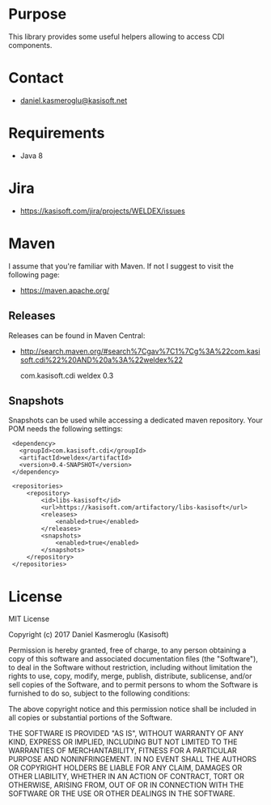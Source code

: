 Purpose
=======

This library provides some useful helpers allowing to access CDI components.


Contact
=======

* daniel.kasmeroglu@kasisoft.net


Requirements
============

 * Java 8


Jira
====

* https://kasisoft.com/jira/projects/WELDEX/issues


Maven
=====

I assume that you're familiar with Maven. If not I suggest to visit the following page:

* https://maven.apache.org/


Releases
--------

Releases can be found in Maven Central:

* http://search.maven.org/#search%7Cgav%7C1%7Cg%3A%22com.kasisoft.cdi%22%20AND%20a%3A%22weldex%22

     <dependency>
       <groupId>com.kasisoft.cdi</groupId>
       <artifactId>weldex</artifactId>
       <version>0.3</version>
     </dependency>


Snapshots
---------

Snapshots can be used while accessing a dedicated maven repository. Your POM needs the following settings:

     <dependency>
       <groupId>com.kasisoft.cdi</groupId>
       <artifactId>weldex</artifactId>
       <version>0.4-SNAPSHOT</version>
     </dependency>
     
     <repositories>
         <repository>
             <id>libs-kasisoft</id>
             <url>https://kasisoft.com/artifactory/libs-kasisoft</url>
             <releases>
                 <enabled>true</enabled>
             </releases>
             <snapshots>
                 <enabled>true</enabled>
             </snapshots>
         </repository>
     </repositories>
     
     

License
=======

MIT License

Copyright (c) 2017 Daniel Kasmeroglu (Kasisoft)

Permission is hereby granted, free of charge, to any person obtaining a copy
of this software and associated documentation files (the "Software"), to deal
in the Software without restriction, including without limitation the rights
to use, copy, modify, merge, publish, distribute, sublicense, and/or sell
copies of the Software, and to permit persons to whom the Software is
furnished to do so, subject to the following conditions:

The above copyright notice and this permission notice shall be included in all
copies or substantial portions of the Software.

THE SOFTWARE IS PROVIDED "AS IS", WITHOUT WARRANTY OF ANY KIND, EXPRESS OR
IMPLIED, INCLUDING BUT NOT LIMITED TO THE WARRANTIES OF MERCHANTABILITY,
FITNESS FOR A PARTICULAR PURPOSE AND NONINFRINGEMENT. IN NO EVENT SHALL THE
AUTHORS OR COPYRIGHT HOLDERS BE LIABLE FOR ANY CLAIM, DAMAGES OR OTHER
LIABILITY, WHETHER IN AN ACTION OF CONTRACT, TORT OR OTHERWISE, ARISING FROM,
OUT OF OR IN CONNECTION WITH THE SOFTWARE OR THE USE OR OTHER DEALINGS IN THE
SOFTWARE.
